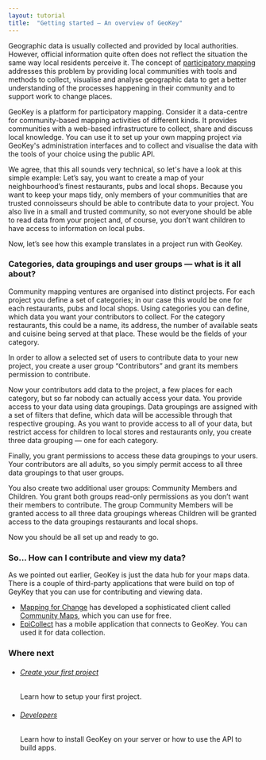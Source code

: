 ```yaml
---
layout: tutorial
title:  "Getting started — An overview of GeoKey"
---
```


Geographic data is usually collected and provided by local authorities. However, official information quite often does not reflect the situation the same way local residents perceive it. The concept of [participatory mapping](http://www.mappingforrights.org/participatory_mapping) addresses this problem by providing local communities with tools and methods to collect, visualise and analyse geographic data to get a better understanding of the processes happening in their community and to support work to change places.

GeoKey is a platform for participatory mapping. Consider it a data-centre for community-based mapping activities of different kinds. It provides communities with a web-based infrastructure to collect, share and discuss local knowledge. You can use it to set up your own mapping project via GeoKey's administration interfaces and to collect and visualise the data with the tools of your choice using the public API.

We agree, that this all sounds very technical, so let's have a look at this simple example: Let’s say, you want to create a map of your neighbourhood’s finest restaurants, pubs and local shops. Because you want to keep your maps tidy, only members of your communities that are trusted connoisseurs should be able to contribute data to your project. You also live in a small and trusted community, so not everyone should be able to read data from your project and, of course, you don’t want children to have access to information on local pubs.

Now, let’s see how this example translates in a project run with GeoKey.

### Categories, data groupings and user groups — what is it all about?

Community mapping ventures are organised into distinct projects. For each project you define a set of categories; in our case this would be one for each restaurants, pubs and local shops. Using categories you can define, which data you want your contributors to collect. For the category restaurants, this could be a name, its address, the number of available seats and cuisine being served at that place. These would be the fields of your category.

In order to allow a selected set of users to contribute data to your new project, you create a user group “Contributors” and grant its members permission to contribute.

Now your contributors add data to the project, a few places for each category, but so far nobody can actually access your data. You provide access to your data using data groupings. Data groupings are assigned with a set of filters that define, which data will be accessible through that respective grouping. As you want to provide access to all of your data, but restrict access for children to local stores and restaurants only, you create three data grouping — one for each category.

Finally, you grant permissions to access these data groupings to your users. Your contributors are all adults, so you simply permit access to all three data groupings to that user groups.

You also create two additional user groups: Community Members and Children. You grant both groups read-only permissions as you don’t want their members to contribute. The group Community Members will be granted access to all three data groupings whereas Children will be granted access to the data groupings restaurants and local shops.

Now you should be all set up and ready to go.

### So… How can I contribute and view my data?

As we pointed out earlier, GeoKey is just the data hub for your maps data. There is a couple of third-party applications that were build on top of GeyKey that you can use for contributing and viewing data.

- [Mapping for Change](http://mappingforchange.org.uk/) has developed a sophisticated client called [Community Maps](http://communitymaps.org.uk), which you can use for free.
- [EpiCollect](http://www.epicollect.net/) has a mobile application that connects to GeoKey. You can used it for data collection.

### Where next

<ul class="next-links tutorial-links">
    <li>
      <h6><a href="{{site.url}}help/how-to-create-project.html">Create your first project</a></h6>
      <p>Learn how to setup your first project.</p>
    </li>
    <li>
     <h6><a href="../developers/">Developers</a></h6>
      <p>Learn how to install GeoKey on your server or how to use the API to build apps.</p>
    </li>
</ul>
